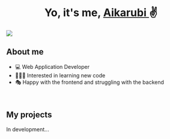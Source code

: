 <div align="center">
<h1 align="center"> Yo, it's me,  <a href="https://github.com/Aikarubi"> Aikarubi </a> ✌️ </h1>
</div>
<img src="akr.png">

## About me

- 💻 Web Application Developer
- 👩🏼‍💻 Interested in learning new code
- 🎭 Happy with the frontend and struggling with the backend

<br>

## My projects

<p> In development... </p>

